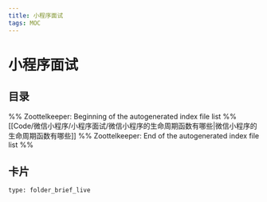 ```yaml
---
title: 小程序面试
tags: MOC
---
```

# 小程序面试

## 目录



%% Zoottelkeeper: Beginning of the autogenerated index file list  %%
 [[Code/微信小程序/小程序面试/微信小程序的生命周期函数有哪些|微信小程序的生命周期函数有哪些]]
%% Zoottelkeeper: End of the autogenerated index file list  %%












## 卡片

```ccard
type: folder_brief_live
```



















